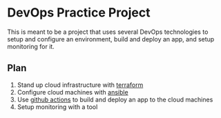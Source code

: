 # DevOps Practice Project
This is meant to be a project that uses several DevOps technologies to setup and configure an environment, build and deploy an app, and setup monitoring for it.

## Plan
1. Stand up cloud infrastructure with [terraform](https://www.terraform.io/)
2. Configure cloud machines with [ansible](https://www.ansible.com/)
3. Use [github actions](https://github.com/features/actions) to build and deploy an app to the cloud machines
4. Setup monitoring with a tool
